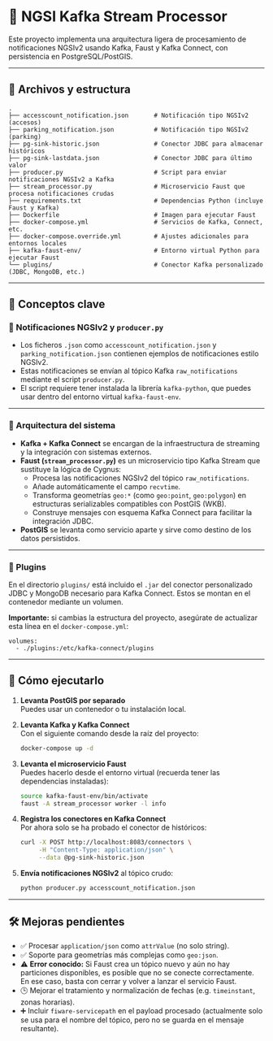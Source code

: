 # 🔄 NGSI Kafka Stream Processor

Este proyecto implementa una arquitectura ligera de procesamiento de notificaciones NGSIv2 usando Kafka, Faust y Kafka Connect, con persistencia en PostgreSQL/PostGIS.

---

## 📁 Archivos y estructura

```
.
├── accesscount_notification.json       # Notificación tipo NGSIv2 (accesos)
├── parking_notification.json           # Notificación tipo NGSIv2 (parking)
├── pg-sink-historic.json               # Conector JDBC para almacenar históricos
├── pg-sink-lastdata.json               # Conector JDBC para último valor
├── producer.py                         # Script para enviar notificaciones NGSIv2 a Kafka
├── stream_processor.py                 # Microservicio Faust que procesa notificaciones crudas
├── requirements.txt                    # Dependencias Python (incluye Faust y Kafka)
├── Dockerfile                          # Imagen para ejecutar Faust
├── docker-compose.yml                  # Servicios de Kafka, Connect, etc.
├── docker-compose.override.yml         # Ajustes adicionales para entornos locales
├── kafka-faust-env/                    # Entorno virtual Python para ejecutar Faust
└── plugins/                            # Conector Kafka personalizado (JDBC, MongoDB, etc.)
```

---

## 🧠 Conceptos clave

### 🔹 Notificaciones NGSIv2 y `producer.py`

- Los ficheros `.json` como `accesscount_notification.json` y `parking_notification.json` contienen ejemplos de notificaciones estilo NGSIv2.
- Estas notificaciones se envían al tópico Kafka `raw_notifications` mediante el script `producer.py`.
- El script requiere tener instalada la librería `kafka-python`, que puedes usar dentro del entorno virtual `kafka-faust-env`.

---

### 🔹 Arquitectura del sistema

- **Kafka + Kafka Connect** se encargan de la infraestructura de streaming y la integración con sistemas externos.
- **Faust (`stream_processor.py`)** es un microservicio tipo Kafka Stream que sustituye la lógica de Cygnus:
  - Procesa las notificaciones NGSIv2 del tópico `raw_notifications`.
  - Añade automáticamente el campo `recvtime`.
  - Transforma geometrías `geo:*` (como `geo:point`, `geo:polygon`) en estructuras serializables compatibles con PostGIS (WKB).
  - Construye mensajes con esquema Kafka Connect para facilitar la integración JDBC.
- **PostGIS** se levanta como servicio aparte y sirve como destino de los datos persistidos.

---

### 🔹 Plugins

En el directorio `plugins/` está incluido el `.jar` del conector personalizado JDBC y MongoDB necesario para Kafka Connect. Estos se montan en el contenedor mediante un volumen.

**Importante:** si cambias la estructura del proyecto, asegúrate de actualizar esta línea en el `docker-compose.yml`:

```
volumes:
  - ./plugins:/etc/kafka-connect/plugins
```

---

## 🧪 Cómo ejecutarlo

1. **Levanta PostGIS por separado**  
   Puedes usar un contenedor o tu instalación local.

2. **Levanta Kafka y Kafka Connect**  
   Con el siguiente comando desde la raíz del proyecto:

   ```bash
   docker-compose up -d
   ```

3. **Levanta el microservicio Faust**  
   Puedes hacerlo desde el entorno virtual (recuerda tener las dependencias instaladas):

   ```bash
   source kafka-faust-env/bin/activate
   faust -A stream_processor worker -l info
   ```

4. **Registra los conectores en Kafka Connect**  
   Por ahora solo se ha probado el conector de históricos:

   ```bash
   curl -X POST http://localhost:8083/connectors \
        -H "Content-Type: application/json" \
        --data @pg-sink-historic.json
   ```

5. **Envía notificaciones NGSIv2** al tópico crudo:

   ```bash
   python producer.py accesscount_notification.json
   ```

---

## 🛠️ Mejoras pendientes

- ✅ Procesar `application/json` como `attrValue` (no solo string).
- ✅ Soporte para geometrías más complejas como `geo:json`.
- ⚠️ **Error conocido:** Si Faust crea un tópico nuevo y aún no hay particiones disponibles, es posible que no se conecte correctamente. En ese caso, basta con cerrar y volver a lanzar el servicio Faust.
- 🕒 Mejorar el tratamiento y normalización de fechas (e.g. `timeinstant`, zonas horarias).
- ➕ Incluir `fiware-servicepath` en el payload procesado (actualmente solo se usa para el nombre del tópico, pero no se guarda en el mensaje resultante).

